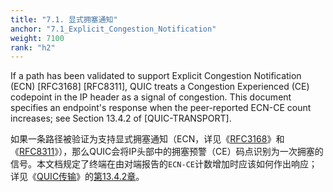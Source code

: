 ```yaml
---
title: "7.1. 显式拥塞通知"
anchor: "7.1_Explicit_Congestion_Notification"
weight: 7100
rank: "h2"
---
```


If a path has been validated to support Explicit Congestion Notification (ECN) [RFC3168] [RFC8311], QUIC treats a Congestion Experienced (CE) codepoint in the IP header as a signal of congestion. This document specifies an endpoint's response when the peer-reported ECN-CE count increases; see Section 13.4.2 of [QUIC-TRANSPORT].

如果一条路径被验证为支持显式拥塞通知（ECN，详见《[RFC3168]()》和《[RFC8311]()》），那么QUIC会将IP头部中的拥塞预警（CE）码点识别为一次拥塞的信号。本文档规定了终端在由对端报告的`ECN-CE`计数增加时应该如何作出响应；详见《[QUIC传输]()》的[第13.4.2章]()。
